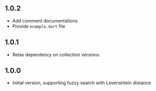 ## 1.0.2

- Add comment documentations
- Provide `example.dart` file 

## 1.0.1

- Relax dependency on collection versions

## 1.0.0

- Initial version, supporting fuzzy search with Levenshtein distance
